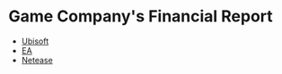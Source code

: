 # Game Company's Financial Report

* [Ubisoft][1]
* [EA][2]
* [Netease][3]


[1]:https://www.ubisoft.com/en-US/company/investor_center/annual_report.aspx
[2]:https://ir.ea.com/financial-information/annual-reports-and-proxy-information/default.aspx
[3]:http://ir.netease.com/financial-information/annual-reports
